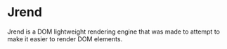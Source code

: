 # Jrend
Jrend is a DOM lightweight rendering engine that was made to attempt to make it easier to render DOM elements.


